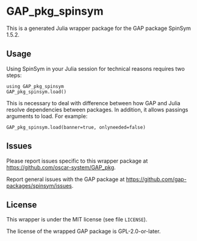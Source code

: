 # GAP_pkg_spinsym

This is a generated Julia wrapper package for the GAP package SpinSym 1.5.2.

## Usage

Using SpinSym in your Julia session for technical reasons requires two steps:

    using GAP_pkg_spinsym
    GAP_pkg_spinsym.load()

This is necessary to deal with difference between how GAP and Julia
resolve dependencies between packages. In addition, it allows passings
arguments to load. For example:

    GAP_pkg_spinsym.load(banner=true, onlyneeded=false)

## Issues

Please report issues specific to this wrapper package at <https://github.com/oscar-system/GAP_pkg>.

Report general issues with the GAP package at <https://github.com/gap-packages/spinsym/issues>.

## License

This wrapper is under the MIT license (see file `LICENSE`).

The license of the wrapped GAP package is GPL-2.0-or-later.
